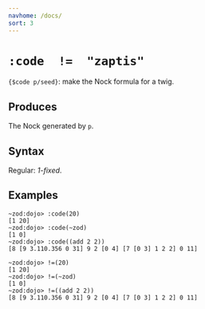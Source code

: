```yaml
---
navhome: /docs/
sort: 3
---
```


# `:code  !=  "zaptis"`

`{$code p/seed}`: make the Nock formula for a twig.

## Produces

The Nock generated by `p`.

## Syntax

Regular: *1-fixed*.

## Examples

```
~zod:dojo> :code(20)
[1 20]
~zod:dojo> :code(~zod)
[1 0]
~zod:dojo> :code((add 2 2))
[8 [9 3.110.356 0 31] 9 2 [0 4] [7 [0 3] 1 2 2] 0 11]
```

```
~zod:dojo> !=(20)
[1 20]
~zod:dojo> !=(~zod)
[1 0]
~zod:dojo> !=((add 2 2))
[8 [9 3.110.356 0 31] 9 2 [0 4] [7 [0 3] 1 2 2] 0 11]
```
